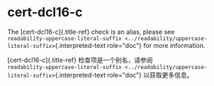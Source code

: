# cert-dcl16-c

The [cert-dcl16-c]{.title-ref} check is an alias, please see  
`readability-uppercase-literal-suffix <../readability/uppercase-literal-suffix>`{.interpreted-text role="doc"} for more information.

[cert-dcl16-c]{.title-ref} 检查项是一个别名，请参阅  
`readability-uppercase-literal-suffix <../readability/uppercase-literal-suffix>`{.interpreted-text role="doc"} 以获取更多信息。
